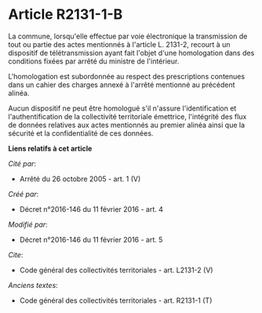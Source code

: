 # Article R2131-1-B

La commune, lorsqu'elle effectue par voie électronique la transmission de tout ou partie des actes mentionnés à l'article L.
2131-2, recourt à un dispositif de télétransmission ayant fait l'objet d'une homologation dans des conditions fixées par
arrêté du ministre de l'intérieur. 

L'homologation est subordonnée au respect des prescriptions contenues dans un cahier des charges annexé à l'arrêté mentionné
au précédent alinéa. 

Aucun dispositif ne peut être homologué s'il n'assure l'identification et l'authentification de la collectivité territoriale
émettrice, l'intégrité des flux de données relatives aux actes mentionnés au premier alinéa ainsi que la sécurité et la
confidentialité de ces données.

**Liens relatifs à cet article**

_Cité par_:

  - Arrêté du 26 octobre 2005 - art. 1 (V)

_Créé par_:

  - Décret n°2016-146 du 11 février 2016 - art. 4

_Modifié par_:

  - Décret n°2016-146 du 11 février 2016 - art. 5

_Cite_:

  - Code général des collectivités territoriales - art. L2131-2 (V)

_Anciens textes_:

  - Code général des collectivités territoriales - art. R2131-1 (T)
